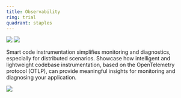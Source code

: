 ```yaml
---
title: Observability
ring: trial
quadrant: staples
---
```


[![](https://img.shields.io/badge/OpenTelemetry-ef8d22?logo=hackthebox&logoColor=000&style=flat)](https://opentelemetry.io/)
[![](https://img.shields.io/badge/grafana-ef8d22?logo=hackthebox&logoColor=000&style=flat)](https://grafana.com/)

Smart code instrumentation simplifies monitoring and diagnostics, especially for distributed scenarios. Showcase how intelligent and lightweight codebase instrumentation, based on the OpenTelemetry protocol (OTLP), can provide meaningful insights for monitoring and diagnosing your application.

![](/img/2021-08-23/o11y.png)